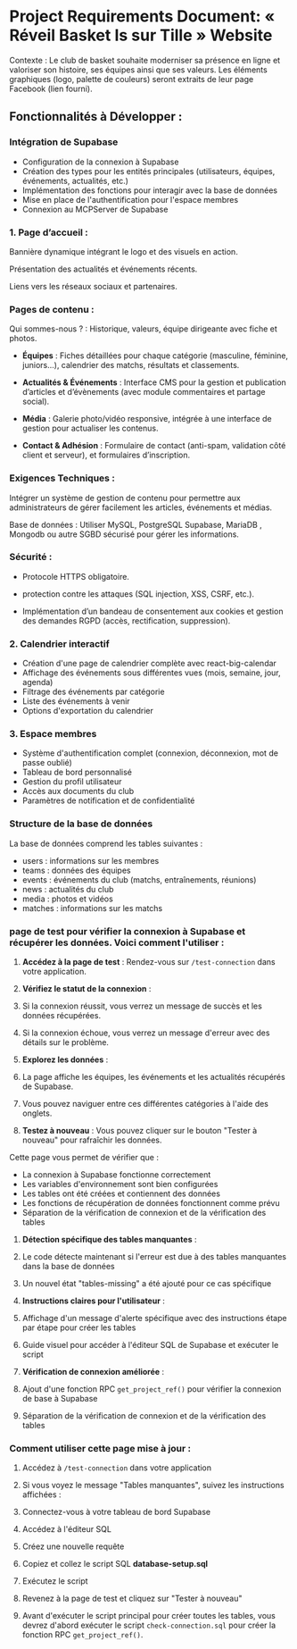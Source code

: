 # **Project Requirements Document: « Réveil Basket Is sur Tille » Website**

Contexte : Le club de basket souhaite moderniser sa présence en ligne et valoriser son histoire, ses équipes ainsi que ses valeurs. Les éléments graphiques (logo, palette de couleurs) seront extraits de leur page Facebook (lien fourni).

## Fonctionnalités à Développer :

### Intégration de Supabase

- Configuration de la connexion à Supabase
- Création des types pour les entités principales (utilisateurs, équipes, événements, actualités, etc.)
- Implémentation des fonctions pour interagir avec la base de données
- Mise en place de l'authentification pour l'espace membres
- Connexion au MCPServer de Supabase

### 1. Page d’accueil :

Bannière dynamique intégrant le logo et des visuels en action.

Présentation des actualités et événements récents.

Liens vers les réseaux sociaux et partenaires.

### Pages de contenu :

Qui sommes-nous ? : Historique, valeurs, équipe dirigeante avec fiche et photos.

- **Équipes** : Fiches détaillées pour chaque catégorie (masculine, féminine, juniors…), calendrier des matchs, résultats et classements.

- **Actualités & Événements** : Interface CMS pour la gestion et publication d’articles et d’évènements (avec module commentaires et partage social).

- **Média** : Galerie photo/vidéo responsive, intégrée à une interface de gestion pour actualiser les contenus.

- **Contact & Adhésion** : Formulaire de contact (anti-spam, validation côté client et serveur), et formulaires d’inscription.

### Exigences Techniques :

Intégrer un système de gestion de contenu pour permettre aux administrateurs de gérer facilement les articles, événements et médias.

Base de données : Utiliser MySQL, PostgreSQL Supabase, MariaDB , Mongodb ou autre SGBD sécurisé pour gérer les informations.

### Sécurité :

- Protocole HTTPS obligatoire.

- protection contre les attaques (SQL injection, XSS, CSRF, etc.).

- Implémentation d’un bandeau de consentement aux cookies et gestion des demandes RGPD (accès, rectification, suppression).

### 2. Calendrier interactif

- Création d'une page de calendrier complète avec react-big-calendar
- Affichage des événements sous différentes vues (mois, semaine, jour, agenda)
- Filtrage des événements par catégorie
- Liste des événements à venir
- Options d'exportation du calendrier


### 3. Espace membres

- Système d'authentification complet (connexion, déconnexion, mot de passe oublié)
- Tableau de bord personnalisé
- Gestion du profil utilisateur
- Accès aux documents du club
- Paramètres de notification et de confidentialité

### Structure de la base de données

La base de données comprend les tables suivantes :

- users : informations sur les membres
- teams : données des équipes
- events : événements du club (matchs, entraînements, réunions)
- news : actualités du club
- media : photos et vidéos
- matches : informations sur les matchs

### page de test pour vérifier la connexion à Supabase et récupérer les données. Voici comment l'utiliser :

1. **Accédez à la page de test** : Rendez-vous sur `/test-connection` dans votre application.
2. **Vérifiez le statut de la connexion** :

1. Si la connexion réussit, vous verrez un message de succès et les données récupérées.
2. Si la connexion échoue, vous verrez un message d'erreur avec des détails sur le problème.



3. **Explorez les données** :

1. La page affiche les équipes, les événements et les actualités récupérés de Supabase.
2. Vous pouvez naviguer entre ces différentes catégories à l'aide des onglets.



4. **Testez à nouveau** : Vous pouvez cliquer sur le bouton "Tester à nouveau" pour rafraîchir les données.


Cette page vous permet de vérifier que :

- La connexion à Supabase fonctionne correctement
- Les variables d'environnement sont bien configurées
- Les tables ont été créées et contiennent des données
- Les fonctions de récupération de données fonctionnent comme prévu
- Séparation de la vérification de connexion et de la vérification des tables

1. **Détection spécifique des tables manquantes** :

2. Le code détecte maintenant si l'erreur est due à des tables manquantes dans la base de données
3. Un nouvel état "tables-missing" a été ajouté pour ce cas spécifique


2. **Instructions claires pour l'utilisateur** :

1. Affichage d'un message d'alerte spécifique avec des instructions étape par étape pour créer les tables
2. Guide visuel pour accéder à l'éditeur SQL de Supabase et exécuter le script



3. **Vérification de connexion améliorée** :

1. Ajout d'une fonction RPC `get_project_ref()` pour vérifier la connexion de base à Supabase
2. Séparation de la vérification de connexion et de la vérification des tables

### Comment utiliser cette page mise à jour :

1. Accédez à `/test-connection` dans votre application
2. Si vous voyez le message "Tables manquantes", suivez les instructions affichées :

1. Connectez-vous à votre tableau de bord Supabase
2. Accédez à l'éditeur SQL
3. Créez une nouvelle requête
4. Copiez et collez le script SQL **database-setup.sql**
5. Exécutez le script
6. Revenez à la page de test et cliquez sur "Tester à nouveau"



3. Avant d'exécuter le script principal pour créer toutes les tables, vous devrez d'abord exécuter le script `check-connection.sql` pour créer la fonction RPC `get_project_ref()`.
